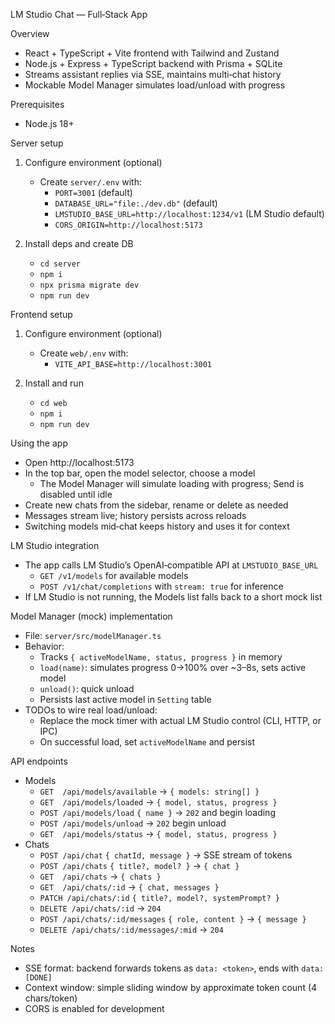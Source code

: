 LM Studio Chat — Full‑Stack App

Overview
- React + TypeScript + Vite frontend with Tailwind and Zustand
- Node.js + Express + TypeScript backend with Prisma + SQLite
- Streams assistant replies via SSE, maintains multi‑chat history
- Mockable Model Manager simulates load/unload with progress

Prerequisites
- Node.js 18+

Server setup
1) Configure environment (optional)
   - Create `server/.env` with:
     - `PORT=3001` (default)
     - `DATABASE_URL="file:./dev.db"` (default)
     - `LMSTUDIO_BASE_URL=http://localhost:1234/v1` (LM Studio default)
     - `CORS_ORIGIN=http://localhost:5173`

2) Install deps and create DB
   - `cd server`
   - `npm i`
   - `npx prisma migrate dev`
   - `npm run dev`

Frontend setup
1) Configure environment (optional)
   - Create `web/.env` with:
     - `VITE_API_BASE=http://localhost:3001`

2) Install and run
   - `cd web`
   - `npm i`
   - `npm run dev`

Using the app
- Open http://localhost:5173
- In the top bar, open the model selector, choose a model
  - The Model Manager will simulate loading with progress; Send is disabled until idle
- Create new chats from the sidebar, rename or delete as needed
- Messages stream live; history persists across reloads
- Switching models mid‑chat keeps history and uses it for context

LM Studio integration
- The app calls LM Studio’s OpenAI‑compatible API at `LMSTUDIO_BASE_URL`
  - `GET /v1/models` for available models
  - `POST /v1/chat/completions` with `stream: true` for inference
- If LM Studio is not running, the Models list falls back to a short mock list

Model Manager (mock) implementation
- File: `server/src/modelManager.ts`
- Behavior:
  - Tracks `{ activeModelName, status, progress }` in memory
  - `load(name)`: simulates progress 0→100% over ~3–8s, sets active model
  - `unload()`: quick unload
  - Persists last active model in `Setting` table
- TODOs to wire real load/unload:
  - Replace the mock timer with actual LM Studio control (CLI, HTTP, or IPC)
  - On successful load, set `activeModelName` and persist

API endpoints
- Models
  - `GET  /api/models/available` → `{ models: string[] }`
  - `GET  /api/models/loaded` → `{ model, status, progress }`
  - `POST /api/models/load` `{ name }` → `202` and begin loading
  - `POST /api/models/unload` → `202` begin unload
  - `GET  /api/models/status` → `{ model, status, progress }`
- Chats
  - `POST /api/chat` `{ chatId, message }` → SSE stream of tokens
  - `POST /api/chats` `{ title?, model? }` → `{ chat }`
  - `GET  /api/chats` → `{ chats }`
  - `GET  /api/chats/:id` → `{ chat, messages }`
  - `PATCH /api/chats/:id` `{ title?, model?, systemPrompt? }`
  - `DELETE /api/chats/:id` → `204`
  - `POST /api/chats/:id/messages` `{ role, content }` → `{ message }`
  - `DELETE /api/chats/:id/messages/:mid` → `204`

Notes
- SSE format: backend forwards tokens as `data: <token>`, ends with `data: [DONE]`
- Context window: simple sliding window by approximate token count (4 chars/token)
- CORS is enabled for development
